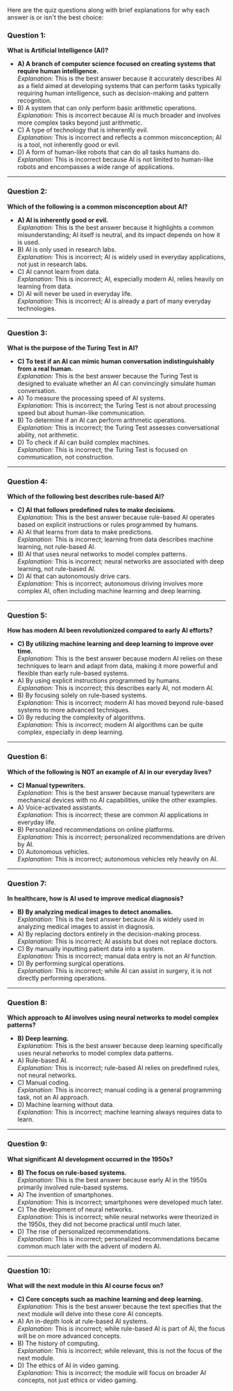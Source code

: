 Here are the quiz questions along with brief explanations for why each answer is or isn't the best choice:

### Question 1:
**What is Artificial Intelligence (AI)?**
- **A) A branch of computer science focused on creating systems that require human intelligence.**  
  *Explanation:* This is the best answer because it accurately describes AI as a field aimed at developing systems that can perform tasks typically requiring human intelligence, such as decision-making and pattern recognition.
- B) A system that can only perform basic arithmetic operations.  
  *Explanation:* This is incorrect because AI is much broader and involves more complex tasks beyond just arithmetic.
- C) A type of technology that is inherently evil.  
  *Explanation:* This is incorrect and reflects a common misconception; AI is a tool, not inherently good or evil.
- D) A form of human-like robots that can do all tasks humans do.  
  *Explanation:* This is incorrect because AI is not limited to human-like robots and encompasses a wide range of applications.

---

### Question 2:
**Which of the following is a common misconception about AI?**
- **A) AI is inherently good or evil.**  
  *Explanation:* This is the best answer because it highlights a common misunderstanding; AI itself is neutral, and its impact depends on how it is used.
- B) AI is only used in research labs.  
  *Explanation:* This is incorrect; AI is widely used in everyday applications, not just in research labs.
- C) AI cannot learn from data.  
  *Explanation:* This is incorrect; AI, especially modern AI, relies heavily on learning from data.
- D) AI will never be used in everyday life.  
  *Explanation:* This is incorrect; AI is already a part of many everyday technologies.

---

### Question 3:
**What is the purpose of the Turing Test in AI?**
- **C) To test if an AI can mimic human conversation indistinguishably from a real human.**  
  *Explanation:* This is the best answer because the Turing Test is designed to evaluate whether an AI can convincingly simulate human conversation.
- A) To measure the processing speed of AI systems.  
  *Explanation:* This is incorrect; the Turing Test is not about processing speed but about human-like communication.
- B) To determine if an AI can perform arithmetic operations.  
  *Explanation:* This is incorrect; the Turing Test assesses conversational ability, not arithmetic.
- D) To check if AI can build complex machines.  
  *Explanation:* This is incorrect; the Turing Test is focused on communication, not construction.

---

### Question 4:
**Which of the following best describes rule-based AI?**
- **C) AI that follows predefined rules to make decisions.**  
  *Explanation:* This is the best answer because rule-based AI operates based on explicit instructions or rules programmed by humans.
- A) AI that learns from data to make predictions.  
  *Explanation:* This is incorrect; learning from data describes machine learning, not rule-based AI.
- B) AI that uses neural networks to model complex patterns.  
  *Explanation:* This is incorrect; neural networks are associated with deep learning, not rule-based AI.
- D) AI that can autonomously drive cars.  
  *Explanation:* This is incorrect; autonomous driving involves more complex AI, often including machine learning and deep learning.

---

### Question 5:
**How has modern AI been revolutionized compared to early AI efforts?**
- **C) By utilizing machine learning and deep learning to improve over time.**  
  *Explanation:* This is the best answer because modern AI relies on these techniques to learn and adapt from data, making it more powerful and flexible than early rule-based systems.
- A) By using explicit instructions programmed by humans.  
  *Explanation:* This is incorrect; this describes early AI, not modern AI.
- B) By focusing solely on rule-based systems.  
  *Explanation:* This is incorrect; modern AI has moved beyond rule-based systems to more advanced techniques.
- D) By reducing the complexity of algorithms.  
  *Explanation:* This is incorrect; modern AI algorithms can be quite complex, especially in deep learning.

---

### Question 6:
**Which of the following is NOT an example of AI in our everyday lives?**
- **C) Manual typewriters.**  
  *Explanation:* This is the best answer because manual typewriters are mechanical devices with no AI capabilities, unlike the other examples.
- A) Voice-activated assistants.  
  *Explanation:* This is incorrect; these are common AI applications in everyday life.
- B) Personalized recommendations on online platforms.  
  *Explanation:* This is incorrect; personalized recommendations are driven by AI.
- D) Autonomous vehicles.  
  *Explanation:* This is incorrect; autonomous vehicles rely heavily on AI.

---

### Question 7:
**In healthcare, how is AI used to improve medical diagnosis?**
- **B) By analyzing medical images to detect anomalies.**  
  *Explanation:* This is the best answer because AI is widely used in analyzing medical images to assist in diagnosis.
- A) By replacing doctors entirely in the decision-making process.  
  *Explanation:* This is incorrect; AI assists but does not replace doctors.
- C) By manually inputting patient data into a system.  
  *Explanation:* This is incorrect; manual data entry is not an AI function.
- D) By performing surgical operations.  
  *Explanation:* This is incorrect; while AI can assist in surgery, it is not directly performing operations.

---

### Question 8:
**Which approach to AI involves using neural networks to model complex patterns?**
- **B) Deep learning.**  
  *Explanation:* This is the best answer because deep learning specifically uses neural networks to model complex data patterns.
- A) Rule-based AI.  
  *Explanation:* This is incorrect; rule-based AI relies on predefined rules, not neural networks.
- C) Manual coding.  
  *Explanation:* This is incorrect; manual coding is a general programming task, not an AI approach.
- D) Machine learning without data.  
  *Explanation:* This is incorrect; machine learning always requires data to learn.

---

### Question 9:
**What significant AI development occurred in the 1950s?**
- **B) The focus on rule-based systems.**  
  *Explanation:* This is the best answer because early AI in the 1950s primarily involved rule-based systems.
- A) The invention of smartphones.  
  *Explanation:* This is incorrect; smartphones were developed much later.
- C) The development of neural networks.  
  *Explanation:* This is incorrect; while neural networks were theorized in the 1950s, they did not become practical until much later.
- D) The rise of personalized recommendations.  
  *Explanation:* This is incorrect; personalized recommendations became common much later with the advent of modern AI.

---

### Question 10:
**What will the next module in this AI course focus on?**
- **C) Core concepts such as machine learning and deep learning.**  
  *Explanation:* This is the best answer because the text specifies that the next module will delve into these core AI concepts.
- A) An in-depth look at rule-based AI systems.  
  *Explanation:* This is incorrect; while rule-based AI is part of AI, the focus will be on more advanced concepts.
- B) The history of computing.  
  *Explanation:* This is incorrect; while relevant, this is not the focus of the next module.
- D) The ethics of AI in video gaming.  
  *Explanation:* This is incorrect; the module will focus on broader AI concepts, not just ethics or video gaming.
